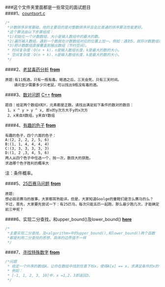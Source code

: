 ###这个文件夹里面都是一些常见的面试题目  
####1、[countsort.c](countsort.c)
```c
/*
 *计数排序非常基础，他的主要目的是对整数排序并且会比普通的排序算法性能更好。
 *这个算法由以下步骤组成：
 *1)初始化一个计数数组，大小是输入数组中的最大的数。
 *2)遍历输入数组，遇到一个数就在计数数组对应的位置上加一。例如：遇到5，就将计数数组第五个位置的数加一。
 *3)把计数数组直接覆盖到输出数组（节约空间）。
 * 时间复杂度：O(n + k)，n是输入数组长度，k是最大的数的大小。
 * 空间复杂度：O(n + k)，n是输入数组长度，k是最大的数的大小。
 */
 ```
 
####2、[老鼠毒药分析](laoshuduyao.py) [**from**](https://gist.github.com/sing1ee/6137554)   
 ```
 原题:有11瓶酒，只有一瓶有毒。喝酒之后，三天会死，只有三天时间。  
     请问至少需要多少只老鼠，可以找出9瓶没有毒的酒。
 ```
####3、[数对问题](shuduiwenti.py) [C++](shuduiwenti.cc)  [**from**](https://gist.github.com/sing1ee/e079b50b4aebdefa9066)
 ```
 题目：给定两个数组X和Y，元素都是正数。请找出满足如下条件的数对的数目：
  1、x ^ y > y ^ x, 即x的y次方大于y的x次方
  2、x来自X数组，y来自Y数组
 ```
####4、[有趣的色子](fun1.py) [**from**](http://qgc.qq.com/279243335/t/4)  
```
有趣的色子，四个六面的色子：
A:(2, 2, 2, 2, 5, 6)
B:(1, 1, 4, 4, 4, 4)
C:(3, 3, 3, 3, 3, 3)
D:(1, 2 ,3, 4, 5, 6)
两人从四个色子中任选一个，抛一次，数目大的获胜。
求选哪个色子胜利的概率大
```
  注：条件概率。
 
####5、[25匹赛马问题](horse_race.py) [**from**](http://daiziguizhong.qiniudn.com/article_20140305-18-33-34.html)
```
原题:
想必田忌赛马的故事，大家都耳熟能详。但是，大家知道Goolge的童鞋们是怎么赛马的么？
不过，首先，大家要先尝试一下：有25匹马，每次只能五匹一起跑，那么最少跑几次，才能确定前三甲呢？
```

####6、实现二分查找，和upper_bound()及lower_bound() [**here**](upper_lower_bound.c)
```c
/*
 *主要实现二分查找，及<algorithm>中的upper_bound(),和lower_bound()两个函数
 *都是利用二分查找的思想，具体的边界值不一样
 */
```

####7、[寻找特殊数字](spec_num.c) [**from**](http://mp.weixin.qq.com/s?__biz=MjM5ODIzNDQ3Mw==&mid=200506171&idx=1&sn=303ba6f2bc7a0882e378d987ce89a364#rd)
```c
/*问题
 * 给定一个升序的数组A，让你在数组中找到任意下标x，使得A[x] == x，求满足条件的x的个数。（数组下标从0开始）
 * 例如：
 * [-1, 1, 2, 3, 10]中，x =1,2，3即返回3。
 */
```

